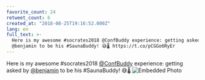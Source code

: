 ```yaml
---
favorite_count: 24
retweet_count: 6
created_at: "2018-08-25T19:16:52.000Z"
lang: en
full_text: >-
  Here is my awesome #socrates2018 @ConfBuddy experience: getting asked by
  @benjamin to be his #SaunaBuddy! 😅🌡️ https://t.co/pCGGo6RyEr
---
```


Here is my awesome #socrates2018 [@ConfBuddy](https://twitter.com/ConfBuddy)
experience: getting asked by [@benjamin](https://twitter.com/benjamin) to be his
#SaunaBuddy! 😅🌡️
![Embedded Photo](https://twitter-media-coderbyheart.s3.eu-north-1.amazonaws.com/1033433042457710592-Dld93mdXoAESozc.jpg)
